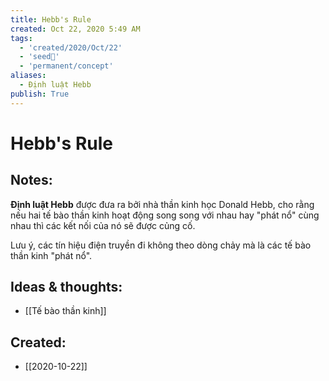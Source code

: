 ```yaml
---
title: Hebb's Rule
created: Oct 22, 2020 5:49 AM
tags:
  - 'created/2020/Oct/22'
  - 'seed🥜'
  - 'permanent/concept'
aliases:
  - Định luật Hebb
publish: True
---
```

# Hebb's Rule

## Notes:
**Định luật Hebb** được đưa ra bởi nhà thần kinh học Donald Hebb, cho rằng nếu hai tế bào thần kinh hoạt động song song với nhau hay "phát nổ" cùng nhau thì các kết nối của nó sẽ được củng cố. 

Lưu ý, các tín hiệu điện truyền đi không theo dòng chảy mà là các tế bào thần kinh "phát nổ".


## Ideas & thoughts:
- [[Tế bào thần kinh]]

## Created:
- [[2020-10-22]]
